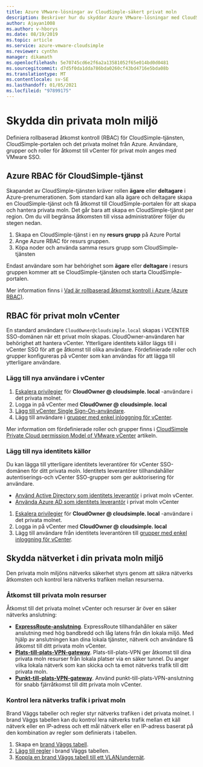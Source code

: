 ```yaml
---
title: Azure VMware-lösningar av CloudSimple-säkert privat moln
description: Beskriver hur du skyddar Azure VMware-lösningar med CloudSimple privat moln
author: Ajayan1008
ms.author: v-hborys
ms.date: 08/19/2019
ms.topic: article
ms.service: azure-vmware-cloudsimple
ms.reviewer: cynthn
manager: dikamath
ms.openlocfilehash: 5e70745cd6e2f6a2a13581052f65e014bd0d0481
ms.sourcegitcommit: d7d5f0da1dda786bda0260cf43bd4716e5bda08b
ms.translationtype: MT
ms.contentlocale: sv-SE
ms.lasthandoff: 01/05/2021
ms.locfileid: "97899175"
---
```

# <a name="how-to-secure-your-private-cloud-environment"></a>Skydda din privata moln miljö

Definiera rollbaserad åtkomst kontroll (RBAC) för CloudSimple-tjänsten, CloudSimple-portalen och det privata molnet från Azure.  Användare, grupper och roller för åtkomst till vCenter för privat moln anges med VMware SSO.  

## <a name="azure-rbac-for-cloudsimple-service"></a>Azure RBAC för CloudSimple-tjänst

Skapandet av CloudSimple-tjänsten kräver rollen **ägare** eller **deltagare** i Azure-prenumerationen.  Som standard kan alla ägare och deltagare skapa en CloudSimple-tjänst och få åtkomst till CloudSimple-portalen för att skapa och hantera privata moln.  Det går bara att skapa en CloudSimple-tjänst per region.  Om du vill begränsa åtkomsten till vissa administratörer följer du stegen nedan.

1. Skapa en CloudSimple-tjänst i en ny **resurs grupp** på Azure Portal
2. Ange Azure RBAC för resurs gruppen.
3. Köpa noder och använda samma resurs grupp som CloudSimple-tjänsten

Endast användare som har behörighet som **ägare** eller **deltagare** i resurs gruppen kommer att se CloudSimple-tjänsten och starta CloudSimple-portalen.

Mer information finns i [Vad är rollbaserad åtkomst kontroll i Azure (Azure RBAC)](../role-based-access-control/overview.md).

## <a name="rbac-for-private-cloud-vcenter"></a>RBAC för privat moln vCenter

En standard användare `CloudOwner@cloudsimple.local` skapas i VCENTER SSO-domänen när ett privat moln skapas.  CloudOwner-användaren har behörighet att hantera vCenter. Ytterligare identitets källor läggs till i vCenter SSO för att ge åtkomst till olika användare.  Fördefinierade roller och grupper konfigureras på vCenter som kan användas för att lägga till ytterligare användare.

### <a name="add-new-users-to-vcenter"></a>Lägg till nya användare i vCenter

1. [Eskalera privilegier](escalate-private-cloud-privileges.md) för **CloudOwner \@ cloudsimple. local** -användare i det privata molnet.
2. Logga in på vCenter med **CloudOwner \@ cloudsimple. local**
3. [Lägg till vCenter Single Sign-On-användare](https://docs.vmware.com/en/VMware-vSphere/5.5/com.vmware.vsphere.security.doc/GUID-72BFF98C-C530-4C50-BF31-B5779D2A4BBB.html).
4. Lägg till användare i [grupper med enkel inloggning för vCenter](https://docs.vmware.com/en/VMware-vSphere/5.5/com.vmware.vsphere.security.doc/GUID-CDEA6F32-7581-4615-8572-E0B44C11D80D.html).

Mer information om fördefinierade roller och grupper finns i [CloudSimple Private Cloud permission Model of VMware vCenter](learn-private-cloud-permissions.md) artikeln.

### <a name="add-new-identity-sources"></a>Lägg till nya identitets källor

Du kan lägga till ytterligare identitets leverantörer för vCenter SSO-domänen för ditt privata moln.  Identitets leverantörer tillhandahåller autentiserings-och vCenter SSO-grupper som ger auktorisering för användare.

* [Använd Active Directory som identitets leverantör](set-vcenter-identity.md) i privat moln vCenter.
* [Använda Azure AD som identitets leverantör](azure-ad.md) i privat moln vCenter

1. [Eskalera privilegier](escalate-private-cloud-privileges.md) för **CloudOwner \@ cloudsimple. local** -användare i det privata molnet.
2. Logga in på vCenter med **CloudOwner \@ cloudsimple. local**
3. Lägg till användare från identitets leverantören till [grupper med enkel inloggning för vCenter](https://docs.vmware.com/en/VMware-vSphere/5.5/com.vmware.vsphere.security.doc/GUID-CDEA6F32-7581-4615-8572-E0B44C11D80D.html).

## <a name="secure-network-on-your-private-cloud-environment"></a>Skydda nätverket i din privata moln miljö

Den privata moln miljöns nätverks säkerhet styrs genom att säkra nätverks åtkomsten och kontrol lera nätverks trafiken mellan resurserna.

### <a name="access-to-private-cloud-resources"></a>Åtkomst till privata moln resurser

Åtkomst till det privata molnet vCenter och resurser är över en säker nätverks anslutning:

* **[ExpressRoute-anslutning](on-premises-connection.md)**. ExpressRoute tillhandahåller en säker anslutning med hög bandbredd och låg latens från din lokala miljö.  Med hjälp av anslutningen kan dina lokala tjänster, nätverk och användare få åtkomst till ditt privata moln vCenter.
* **[Plats-till-plats-VPN-gateway](vpn-gateway.md)**. Plats-till-plats-VPN ger åtkomst till dina privata moln resurser från lokala platser via en säker tunnel.  Du anger vilka lokala nätverk som kan skicka och ta emot nätverks trafik till ditt privata moln.
* **[Punkt-till-plats-VPN-gateway](vpn-gateway.md#set-up-a-site-to-site-vpn-gateway)**. Använd punkt-till-plats-VPN-anslutning för snabb fjärråtkomst till ditt privata moln vCenter.

### <a name="control-network-traffic-in-private-cloud"></a>Kontrol lera nätverks trafik i privat moln

Brand Väggs tabeller och regler styr nätverks trafiken i det privata molnet.  I brand Väggs tabellen kan du kontrol lera nätverks trafik mellan ett käll nätverk eller en IP-adress och ett mål nätverk eller en IP-adress baserat på den kombination av regler som definierats i tabellen.

1. Skapa en [brand Väggs tabell](firewall.md#add-a-new-firewall-table).
2. [Lägg till regler](firewall.md#create-a-firewall-rule) i brand Väggs tabellen.
3. [Koppla en brand Väggs tabell till ett VLAN/undernät](firewall.md#attach-vlans-subnet).
